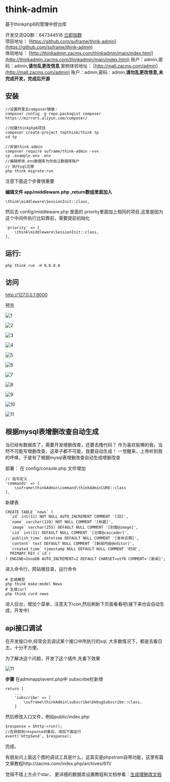 # think-admin
基于thinkphp6的管理中控台库

开发交流QQ群：647344518   [立即加群](http://shang.qq.com/wpa/qunwpa?idkey=83a58116f995c9f83af6dc2b4ea372e38397349c8f1973d8c9827e4ae4d9f50e)     
项目地址： [https://github.com/suframe/think-admin](https://github.com/suframe/think-admin)  
体验地址： [http://thinkadmin.zacms.com/thinkadmin/main/index.html](http://thinkadmin.zacms.com/thinkadmin/main/index.html)  账户：admin,密码：admin,**请勿乱更改信息**
案例体验地址： [http://mall.zacms.com/admin](http://mall.zacms.com/admin)  账户：admin,密码：admin,**请勿乱更改信息,未完成开发，完成后开源**

## 安装
```
//设置阿里云composer镜像：
composer config -g repo.packagist composer https://mirrors.aliyun.com/composer/

//创建thinkphp6项目
composer create-project topthink/think tp
cd tp
```

```
//安装think-admin
composer require suframe/think-admin -vvv
cp .example.env .env
//编辑修改.env数据库为你自己数据库账户
// 执行sql迁移
php think migrate:run
```
注意下面这个步骤很重要

**编辑文件 app/middleware.php ,return数组里面加入**

```
\think\middleware\SessionInit::class,
```

然后去 config/middleware.php 里面的 priority里面加上相同的项目,这里是因为这个中间件执行比较靠前，需要提前初始化
```
'priority' => [
    \think\middleware\SessionInit::class,
],
```

## 运行:
```
php think run -H 0.0.0.0
```
## 访问
 http://127.0.0.1:8000

预览

![1](https://oss-qn.zacms.com/1.png)

![2](https://oss-qn.zacms.com/2.png)

![3](https://oss-qn.zacms.com/3.png)

![4](https://oss-qn.zacms.com/4.png)

![5](https://oss-qn.zacms.com/5.png)

![6](https://oss-qn.zacms.com/6.png)

![7](https://oss-qn.zacms.com/7.png)

![8](https://oss-qn.zacms.com/8.png)

![9](https://oss-qn.zacms.com/9.png)

![10](https://oss-qn.zacms.com/10.png)

![11](https://oss-qn.zacms.com/11.png)


## 根据mysql表增删改查自动生成
当已经有数据库了，需要开发增删改查，还要去撸代码？
作为喜欢偷懒的我，当然不可能写增删改查，这辈子都不可能，我要自动生成！
一觉醒来，上帝听到我的呼唤，于是有了根据mysql表增删改查自动生成增删改查

部署：
在 config/console.php 文件增加

```
// 指令定义
'commands' => [
    \suframe\thinkAdmin\command\thinkAdminCURD::class
],
```

新建表
```
CREATE TABLE `news` (
  `id` int(11) NOT NULL AUTO_INCREMENT COMMENT '[ID]',
  `name` varchar(128) NOT NULL COMMENT '[标题]',
  `image` varchar(255) DEFAULT NULL COMMENT '[封面@image]',
  `cid` int(11) DEFAULT NULL COMMENT '[分类@cascader]',
  `publish_time` datetime DEFAULT NULL COMMENT '[发布日期]',
  `content` text DEFAULT NULL COMMENT '[新闻内容@editor]',
  `created_time` timestamp NULL DEFAULT NULL COMMENT '时间',
  PRIMARY KEY (`id`)
) ENGINE=InnoDB AUTO_INCREMENT=2 DEFAULT CHARSET=utf8 COMMENT='[新闻]';
```

进入命令行，网站根目录，运行命令
```
# 生成模型
php think make:model News
# 生成curl
php think curd news
```
进入后台，增加个菜单，注意天下icon,然后刷新下页面看看吧(接下来也会自动生成，开发中)

## api接口调试
在开发接口中,经常会去调试某个接口中所执行的sql, 大多数情况下，都是去看日志，十分不方便。

为了解决这个问题，开发了这个插件,先看下效果

![11](https://oss-qn.zacms.com/12.png)

**步骤**
在adminapp\event.php中 subscribe栏新增
```
return [
    ...
    'subscribe' => [
        \suframe\thinkAdmin\subscribe\DebugSubscribe::class,
    ]
```
然后修改入口文件，例如public/index.php
```
$response = $http->run();
//在获取到response对象后，添加下面这行
event('HttpSend', $response);
```

完成。

有朋友问上面这个图的调试工具是什么，这其实是phpstrom自带功能，这里有篇文章教程http://zacms.com/index.php/archives/611/


觉得不错上方点个star，
更详细的数据库设置教程和文档参看：[生成增删改文档](https://github.com/suframe/think-admin/blob/master/src/command/read.md)
